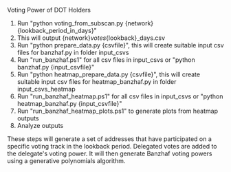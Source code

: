 Voting Power of DOT Holders

1. Run "python voting_from_subscan.py {network} {lookback_period_in_days}"
2. This will output {network}_votes_{lookback}_days.csv
3. Run "python prepare_data.py {csvfile}", this will create suitable input csv files for banzhaf.py in folder input_csvs
4. Run "run_banzhaf.ps1" for all csv files in input_csvs or "python banzhaf.py {input_csvfile}"
5. Run "python heatmap_prepare_data.py {csvfile}", this will create suitable input csv files for heatmap_banzhaf.py in folder input_csvs_heatmap
6. Run "run_banzhaf_heatmap.ps1" for all csv files in input_csvs or "python heatmap_banzhaf.py {input_csvfile}"
7. Run "run_banzhaf_heatmap_plots.ps1" to generate plots from heatmap outputs
8. Analyze outputs

These steps will generate a set of addresses that have participated on a specific voting track in the lookback period. Delegated votes are added to the delegate's voting power. It will then generate Banzhaf voting powers using a generative polynomials algorithm.
